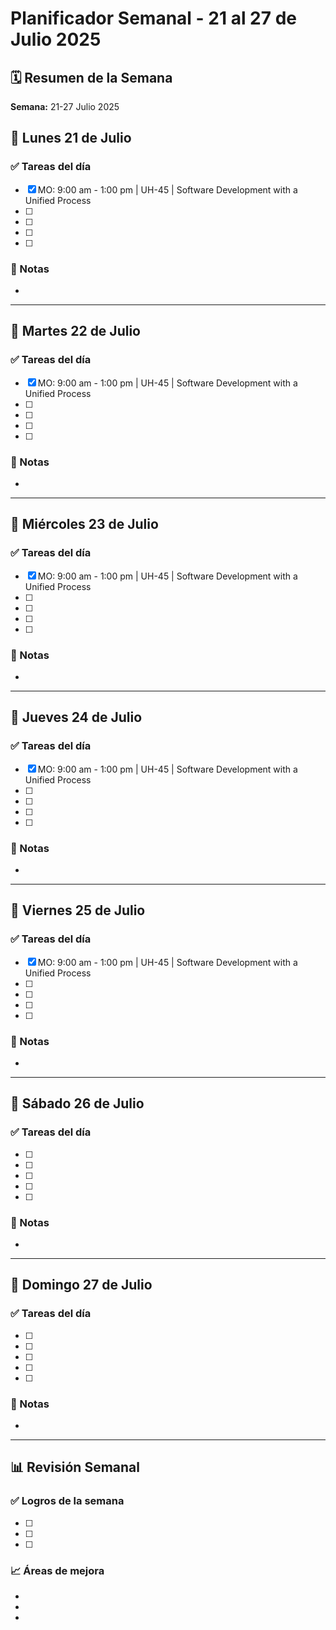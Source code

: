 # Planificador Semanal - 21 al 27 de Julio 2025

## 🗓️ Resumen de la Semana

**Semana:** 21-27 Julio 2025  

## 📅 Lunes 21 de Julio

### ✅ Tareas del día
- [X] MO: 9:00 am - 1:00 pm | UH-45 | Software Development with a Unified Process
- [ ] 
- [ ] 
- [ ] 
- [ ] 

### 📝 Notas
-

---

## 📅 Martes 22 de Julio

### ✅ Tareas del día
- [X] MO: 9:00 am - 1:00 pm | UH-45 | Software Development with a Unified Process
- [ ] 
- [ ] 
- [ ] 
- [ ] 

### 📝 Notas
- 


---

## 📅 Miércoles 23 de Julio

### ✅ Tareas del día
- [X] MO: 9:00 am - 1:00 pm | UH-45 | Software Development with a Unified Process
- [ ] 
- [ ] 
- [ ] 
- [ ] 

### 📝 Notas
- 


---

## 📅 Jueves 24 de Julio

### ✅ Tareas del día
- [X] MO: 9:00 am - 1:00 pm | UH-45 | Software Development with a Unified Process
- [ ] 
- [ ] 
- [ ] 
- [ ] 

### 📝 Notas
- 



---

## 📅 Viernes 25 de Julio

### ✅ Tareas del día
- [X] MO: 9:00 am - 1:00 pm | UH-45 | Software Development with a Unified Process
- [ ] 
- [ ] 
- [ ] 
- [ ] 

### 📝 Notas
- 



---

## 📅 Sábado 26 de Julio

### ✅ Tareas del día
- [ ] 
- [ ] 
- [ ] 
- [ ] 
- [ ] 

### 📝 Notas
- 



---

## 📅 Domingo 27 de Julio

### ✅ Tareas del día
- [ ] 
- [ ] 
- [ ] 
- [ ] 
- [ ] 

### 📝 Notas
- 



---

## 📊 Revisión Semanal

### ✅ Logros de la semana
- [ ] 
- [ ] 
- [ ] 

### 📈 Áreas de mejora
- 
- 
- 
